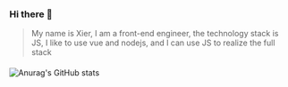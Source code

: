 ### Hi there 👋
> My name is Xier, I am a front-end engineer, 
> the technology stack is JS, I like to use vue and nodejs, 
> and I can use JS to realize the full stack  
####
![Anurag's GitHub stats](https://github-readme-stats.vercel.app/api?username=daimajiang233&show_icons=true&theme=radical)
